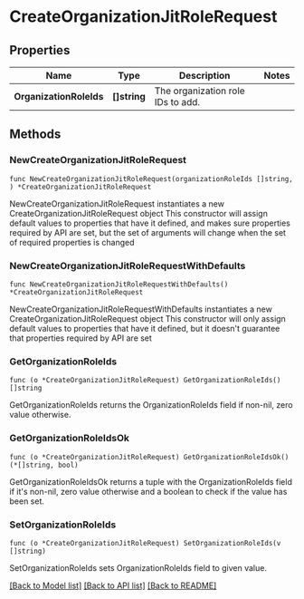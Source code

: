 # CreateOrganizationJitRoleRequest

## Properties

Name | Type | Description | Notes
------------ | ------------- | ------------- | -------------
**OrganizationRoleIds** | **[]string** | The organization role IDs to add. | 

## Methods

### NewCreateOrganizationJitRoleRequest

`func NewCreateOrganizationJitRoleRequest(organizationRoleIds []string, ) *CreateOrganizationJitRoleRequest`

NewCreateOrganizationJitRoleRequest instantiates a new CreateOrganizationJitRoleRequest object
This constructor will assign default values to properties that have it defined,
and makes sure properties required by API are set, but the set of arguments
will change when the set of required properties is changed

### NewCreateOrganizationJitRoleRequestWithDefaults

`func NewCreateOrganizationJitRoleRequestWithDefaults() *CreateOrganizationJitRoleRequest`

NewCreateOrganizationJitRoleRequestWithDefaults instantiates a new CreateOrganizationJitRoleRequest object
This constructor will only assign default values to properties that have it defined,
but it doesn't guarantee that properties required by API are set

### GetOrganizationRoleIds

`func (o *CreateOrganizationJitRoleRequest) GetOrganizationRoleIds() []string`

GetOrganizationRoleIds returns the OrganizationRoleIds field if non-nil, zero value otherwise.

### GetOrganizationRoleIdsOk

`func (o *CreateOrganizationJitRoleRequest) GetOrganizationRoleIdsOk() (*[]string, bool)`

GetOrganizationRoleIdsOk returns a tuple with the OrganizationRoleIds field if it's non-nil, zero value otherwise
and a boolean to check if the value has been set.

### SetOrganizationRoleIds

`func (o *CreateOrganizationJitRoleRequest) SetOrganizationRoleIds(v []string)`

SetOrganizationRoleIds sets OrganizationRoleIds field to given value.



[[Back to Model list]](../README.md#documentation-for-models) [[Back to API list]](../README.md#documentation-for-api-endpoints) [[Back to README]](../README.md)


